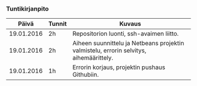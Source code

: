 ### Tuntikirjanpito
Päivä | Tunnit | Kuvaus
--------------- | ----- | ------
19.01.2016 | 2h | Repositorion luonti, ssh-avaimen liitto.
19.01.2016 | 2h | Aiheen suunnittelu ja Netbeans projektin valmistelu, errorin selvitys, aihemäärittely.
19.01.2016 | 1h | Errorin korjaus, projektin pushaus Githubiin.

